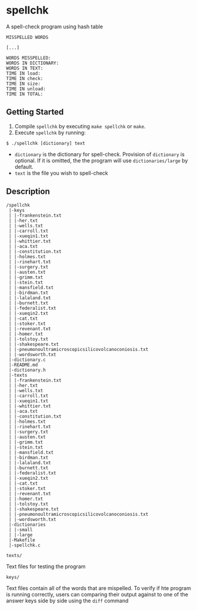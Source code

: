 # spellchk
A spell-check program using hash table

```
MISSPELLED WORDS

[...]

WORDS MISSPELLED:
WORDS IN DICTIONARY:
WORDS IN TEXT:
TIME IN load:
TIME IN check:
TIME IN size:
TIME IN unload:
TIME IN TOTAL:
```

## Getting Started

1. Compile `spellchk` by executing `make spellchk` or `make`.
2. Execute `spellchk` by running:
```
$ ./spellchk [dictionary] text
```
- `dictionary` is the dictionary for spell-check. Provision of `dictionary` is optional. If it is omitted, the the program will use `dictionaries/large` by default. 
- `text` is the file you wish to spell-check

## Description
```
/spellchk
 |-keys
 | |-frankenstein.txt
 | |-her.txt
 | |-wells.txt
 | |-carroll.txt
 | |-xueqin1.txt
 | |-whittier.txt
 | |-aca.txt
 | |-constitution.txt
 | |-holmes.txt
 | |-rinehart.txt
 | |-surgery.txt
 | |-austen.txt
 | |-grimm.txt
 | |-stein.txt
 | |-mansfield.txt
 | |-birdman.txt
 | |-lalaland.txt
 | |-burnett.txt
 | |-federalist.txt
 | |-xueqin2.txt
 | |-cat.txt
 | |-stoker.txt
 | |-revenant.txt
 | |-homer.txt
 | |-tolstoy.txt
 | |-shakespeare.txt
 | |-pneumonoultramicroscopicsilicovolcanoconiosis.txt
 | |-wordsworth.txt
 |-dictionary.c
 |-README.md
 |-dictionary.h
 |-texts
 | |-frankenstein.txt
 | |-her.txt
 | |-wells.txt
 | |-carroll.txt
 | |-xueqin1.txt
 | |-whittier.txt
 | |-aca.txt
 | |-constitution.txt
 | |-holmes.txt
 | |-rinehart.txt
 | |-surgery.txt
 | |-austen.txt
 | |-grimm.txt
 | |-stein.txt
 | |-mansfield.txt
 | |-birdman.txt
 | |-lalaland.txt
 | |-burnett.txt
 | |-federalist.txt
 | |-xueqin2.txt
 | |-cat.txt
 | |-stoker.txt
 | |-revenant.txt
 | |-homer.txt
 | |-tolstoy.txt
 | |-shakespeare.txt
 | |-pneumonoultramicroscopicsilicovolcanoconiosis.txt
 | |-wordsworth.txt
 |-dictionaries
 | |-small
 | |-large
 |-Makefile
 |-spellchk.c
```

`texts/`

Text files for testing the program

`keys/`

Text files contain all of the words that are mispelled. To verify if hte program is running correctly, users can comparing their output against to one of the answer keys side by side using the `diff` command



